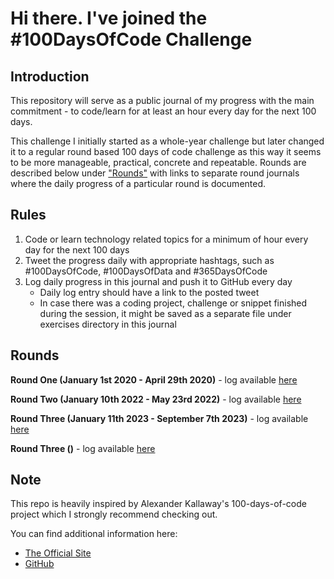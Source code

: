 # Hi there. I've joined the #100DaysOfCode Challenge

## Introduction
This repository will serve as a public journal of my progress with the main commitment - to code/learn for at least an hour every day for the next 100 days.

This challenge I initially started as a whole-year challenge but later changed it to a regular round based 100 days of code challenge as this way it seems to be more manageable, practical, concrete and repeatable. Rounds are described below under ["Rounds"](#rounds) with links to separate round journals where the daily progress of a particular round is documented.

## Rules
1. Code or learn technology related topics for a minimum of hour every day for the next 100 days
2. Tweet the progress daily with appropriate hashtags, such as #100DaysOfCode, #100DaysOfData and #365DaysOfCode
3. Log daily progress in this journal and push it to GitHub every day
    - Daily log entry should have a link to the posted tweet
    - In case there was a coding project, challenge or snippet finished during the session, it might be saved as a separate file under exercises directory in this journal 

## Rounds 
**Round One (January 1st 2020 - April 29th 2020)** - log available [here](https://github.com/dbilanoski/whole-year-of-code/blob/master/round1_log.md)

**Round Two (January 10th 2022 - May 23rd 2022)** - log available [here](https://github.com/dbilanoski/whole-year-of-code/blob/master/round2_log.md)

**Round Three (January 11th 2023 - September 7th 2023)** - log available [here](https://github.com/dbilanoski/whole-year-of-code/blob/master/round3_log.md)

**Round Three ()** - log available [here](https://github.com/dbilanoski/whole-year-of-code/blob/master/round4_log.md)

## Note
This repo is heavily inspired by Alexander Kallaway's 100-days-of-code project which I strongly recommend checking out.

You can find additional information here:
* [The Official Site](https://www.100daysofcode.com/)
* [GitHub](https://github.com/kallaway)
